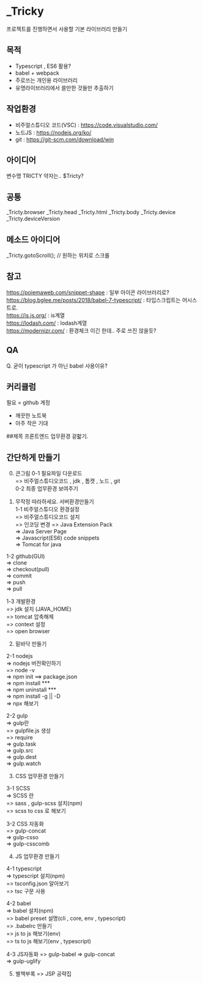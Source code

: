 # _Tricky
프로젝트를 진행하면서 사용할 기본 라이브러리 만들기

## 목적
- Typescript , ES6 활용?
- babel + webpack
- 주로쓰는 개인용 라이브러리
- 유명라이브러리에서 쓸만한 것들만 추출하기

## 작업환경
- 비주얼스튜디오 코드(VSC) : https://code.visualstudio.com/
- 노드JS : https://nodejs.org/ko/
- git : https://git-scm.com/download/win

## 아이디어
변수명 TRICTY
약자는.. $Tricty?

## 공통
_Tricty.browser
_Tricty.head
_Tricty.html
_Tricty.body
_Tricty.device
_Tricty.deviceVersion




## 메소드 아이디어
_Tricty.gotoScroll(); // 원하는 위치로 스크롤  
  
  
  
## 참고  
https://poiemaweb.com/snippet-shape : 일부 아이콘 라이브러리로?  
https://blog.bglee.me/posts/2018/babel-7-typescript/ : 타입스크립트는 어시스트로.  
https://is.js.org/ : is계열  
https://lodash.com/ : lodash계열  
https://modernizr.com/ : 환경체크 이긴 한데.. 주로 쓰진 않을듯?  



## QA
Q. 굳이 typescript 가 아닌 babel 사용이유?  




## 커리큘럼
필요
= github 계정
- 깨끗한 노트북
- 아주 작은 기대


##제목
프론트엔드 업무환경 겉핣기.

## 간단하게 만들기




0. 큰그림
0-1 필요파일 다운로드  
=> 비주얼스튜디오코드 , jdk , 톰캣 , 노드 , git  
0-2 최종 업무환경 보여주기  
  
1. 무작정 따라하세요. 서버환경만들기  
1-1 비주얼스튜디오 환경설정  
=> 비주얼스튜디오코드 설치  
=> 인코딩 변경
=> Java Extension Pack  
=> Java Server Page  
=> Javascript(ES6) code snippets  
=> Tomcat for java  
  
1-2 github(GUI)  
=> clone  
=> checkout(pull)  
=> commit  
=> push  
=> pull  
  
1-3 개발환경  
=> jdk 설치 (JAVA_HOME)  
=> tomcat 압축해제  
=> context 설정  
=> open browser  
  
2. 밑바닥 만들기  
  
2-1 nodejs  
=> nodejs 버전확인하기  
=> node -v  
=> npm init ==> package.json  
=> npm install ***  
=> npm uninstall ***  
=> npm install -g || -D  
=> npx 해보기  
  
2-2 gulp  
=> gulp란  
=> gulpfile.js 생성  
=> require  
=> gulp.task  
=> gulp.src  
=> gulp.dest  
=> gulp.watch  
  
3. CSS 업무환경 만들기  
  
3-1 SCSS  
=> SCSS 란  
=> sass , gulp-scss 설치(npm)  
=> scss to css 로 해보기  
  
3-2 CSS 자동화  
=> gulp-concat  
=> gulp-csso  
=> gulp-csscomb  
  
4. JS 업무환경 만들기 
  
4-1 typescript  
=> typescript 설치(npm)  
=> tsconfig.json 알아보기  
=> tsc 구문 사용  
  
4-2 babel  
=> babel 설치(npm)  
=> babel preset 설명(cli , core, env , typescript)  
=> .babelrc 만들기  
=> js to js 해보기(env)  
=> ts to js 해보기(env , typescript)  

4-3 JS자동화
=> gulp-babel
=> gulp-concat  
=> gulp-uglify

5. 별책부록
=> JSP 공략집